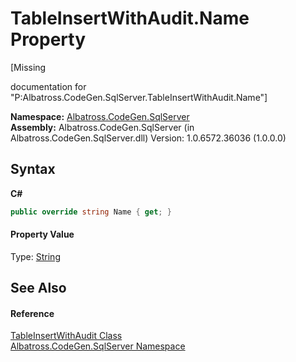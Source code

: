 # TableInsertWithAudit.Name Property 
 

\[Missing <summary> documentation for "P:Albatross.CodeGen.SqlServer.TableInsertWithAudit.Name"\]

**Namespace:**&nbsp;<a href="9727DDEC.md">Albatross.CodeGen.SqlServer</a><br />**Assembly:**&nbsp;Albatross.CodeGen.SqlServer (in Albatross.CodeGen.SqlServer.dll) Version: 1.0.6572.36036 (1.0.0.0)

## Syntax

**C#**<br />
``` C#
public override string Name { get; }
```


#### Property Value
Type: <a href="http://msdn2.microsoft.com/en-us/library/s1wwdcbf" target="_blank">String</a>

## See Also


#### Reference
<a href="CEC20B02.md">TableInsertWithAudit Class</a><br /><a href="9727DDEC.md">Albatross.CodeGen.SqlServer Namespace</a><br />